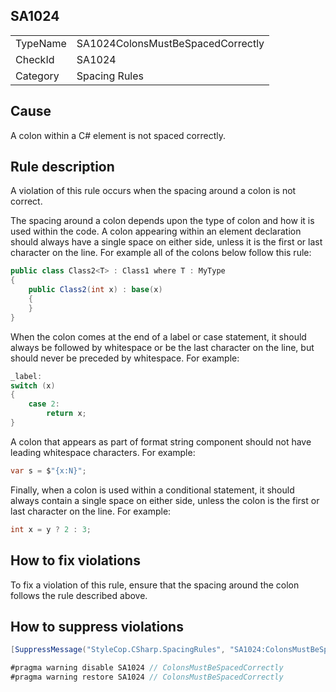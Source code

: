 ﻿## SA1024

<table>
<tr>
  <td>TypeName</td>
  <td>SA1024ColonsMustBeSpacedCorrectly</td>
</tr>
<tr>
  <td>CheckId</td>
  <td>SA1024</td>
</tr>
<tr>
  <td>Category</td>
  <td>Spacing Rules</td>
</tr>
</table>

## Cause

A colon within a C# element is not spaced correctly.

## Rule description

A violation of this rule occurs when the spacing around a colon is not correct.

The spacing around a colon depends upon the type of colon and how it is used within the code. A colon appearing within an element declaration should always have a single space on either side, unless it is the first or last character on the line. For example all of the colons below follow this rule:

```csharp
public class Class2<T> : Class1 where T : MyType
{
    public Class2(int x) : base(x)
    {
    }
}
```

When the colon comes at the end of a label or case statement, it should always be followed by whitespace or be the last character on the line, but should never be preceded by whitespace. For example:

```csharp
_label:
switch (x)
{
    case 2: 
        return x;
}
```

A colon that appears as part of format string component should not have leading whitespace characters. For example:

```csharp
var s = $"{x:N}";
```

Finally, when a colon is used within a conditional statement, it should always contain a single space on either side, unless the colon is the first or last character on the line. For example:

```csharp
int x = y ? 2 : 3;
```

## How to fix violations

To fix a violation of this rule, ensure that the spacing around the colon follows the rule described above.

## How to suppress violations

```csharp
[SuppressMessage("StyleCop.CSharp.SpacingRules", "SA1024:ColonsMustBeSpacedCorrectly", Justification = "Reviewed.")]
```

```csharp
#pragma warning disable SA1024 // ColonsMustBeSpacedCorrectly
#pragma warning restore SA1024 // ColonsMustBeSpacedCorrectly
```
